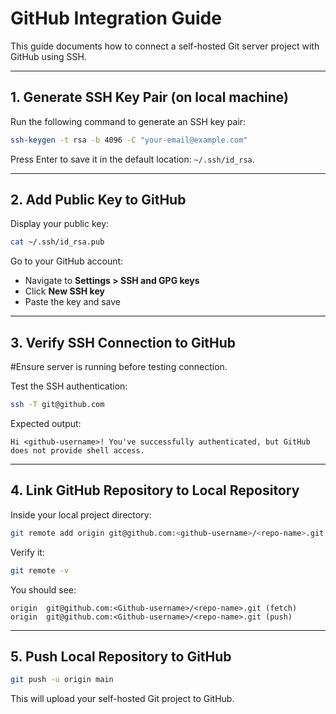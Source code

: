 # GitHub Integration Guide

This guide documents how to connect a self-hosted Git server project with GitHub using SSH.

---

## 1. Generate SSH Key Pair (on local machine)

Run the following command to generate an SSH key pair:

```bash
ssh-keygen -t rsa -b 4096 -C "your-email@example.com"
```

Press Enter to save it in the default location: `~/.ssh/id_rsa`.

---

## 2. Add Public Key to GitHub

Display your public key:

```bash
cat ~/.ssh/id_rsa.pub
```

Go to your GitHub account:

- Navigate to **Settings > SSH and GPG keys**
- Click **New SSH key**
- Paste the key and save

---

## 3. Verify SSH Connection to GitHub

#Ensure server is running before testing connection.

Test the SSH authentication:

```bash
ssh -T git@github.com
```

Expected output:

```
Hi <github-username>! You've successfully authenticated, but GitHub does not provide shell access.
```

---

## 4. Link GitHub Repository to Local Repository

Inside your local project directory:

```bash
git remote add origin git@github.com:<github-username>/<repo-name>.git
```

Verify it:

```bash
git remote -v
```

You should see:

```
origin  git@github.com:<Github-username>/<repo-name>.git (fetch)
origin  git@github.com:<Github-username>/<repo-name>.git (push)
```

---

## 5. Push Local Repository to GitHub

```bash
git push -u origin main
```

This will upload your self-hosted Git project to GitHub.
